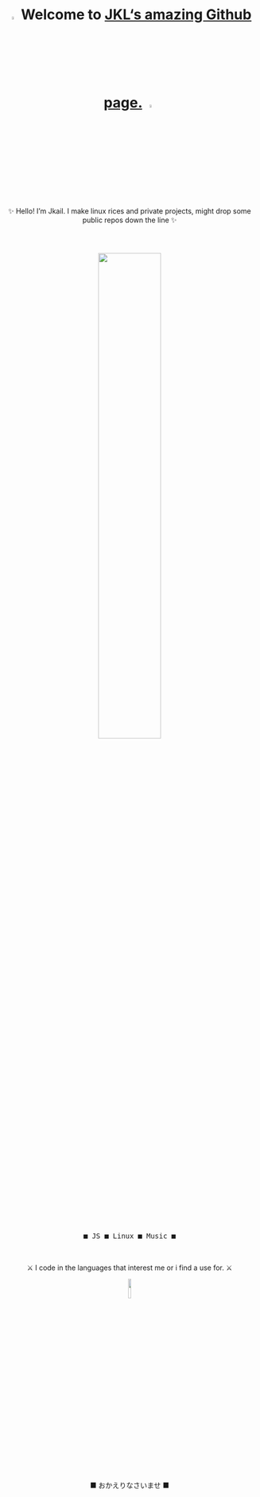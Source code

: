 
<h1 align="center"> <img src="https://media0.giphy.com/media/v1.Y2lkPTc5MGI3NjExemxlZTl2OHYxOTFmcXltbnczMmsxbXMxcnNiY3FiYXpuMm1vaTVhOSZlcD12MV9pbnRlcm5hbF9naWZfYnlfaWQmY3Q9cw/FX5aKofPgom36xXCSe/giphy.gif" width="4%"> Welcome to   <a href="https://soundcloud.com/jkail" target="_blank"> JKL‘s amazing Github page.</a> <img src="https://media0.giphy.com/media/v1.Y2lkPTc5MGI3NjExemxlZTl2OHYxOTFmcXltbnczMmsxbXMxcnNiY3FiYXpuMm1vaTVhOSZlcD12MV9pbnRlcm5hbF9naWZfYnlfaWQmY3Q9cw/FX5aKofPgom36xXCSe/giphy.gif" width="4%"> </h1>
<br>
<p align="center">
✨ Hello!    I’m Jkail.  I make linux rices and private projects, might drop some public repos down the line ✨<br>

</p>
<h1> </h1>
<br>

<div float="left" align="center">
    <img src="https://media4.giphy.com/media/v1.Y2lkPTc5MGI3NjExMWxzYXJlOGE4YW52M3Bkajl2b3R4NHg5cGF3anZ5OHAxYWlrMXV3cCZlcD12MV9pbnRlcm5hbF9naWZfYnlfaWQmY3Q9Zw/NnMH7LDpZTPZS/giphy.gif" width="50%"/>
  <div>
     <kbd>
       <br>
       &nbsp; &nbsp;  &nbsp; &nbsp; ■ JS ■ Linux ■ Music ■  &nbsp; &nbsp;  &nbsp; &nbsp;
       <br> <br>
     </kbd>
  <div>
    <br>
</div>


  <p align="center">
  ⚔️ I code in the languages that interest me or i find a use for. ⚔️ 

  </p>
        <img src="https://media.giphy.com/media/v1.Y2lkPWVjZjA1ZTQ3cGNlam1xZGMyb2I3aHNjYW81Mm14OXNhcTcxbGFjYW05M3QwcGhwYSZlcD12MV9naWZzX3NlYXJjaCZjdD1n/ZOGCyj0NW28gg/giphy.gif" width="10%">

  <p align="center">
    ■ おかえりなさいませ ■
  </p>
<!---
jkaiil/jkaiil is a ✨ special ✨ repository because its `README.md` (this file) appears on your GitHub profile.
You can click the Preview link to take a look at your changes.
--->
